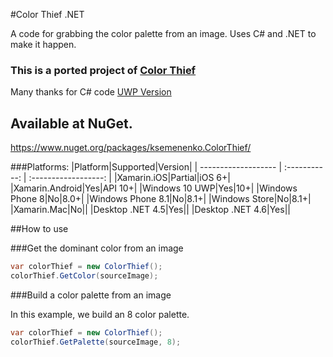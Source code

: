 #Color Thief .NET

A code for grabbing the color palette from an image. Uses C# and .NET to make it happen.

### This is a ported project of [Color Thief](https://github.com/lokesh/color-thief/) 

Many thanks for C# code [UWP Version](https://gist.github.com/zumicts/c5050a36e4ba742dc244)

## Available at NuGet. 
https://www.nuget.org/packages/ksemenenko.ColorThief/

###Platforms:
|Platform|Supported|Version|
| ------------------- | :-----------: | :------------------: |
|Xamarin.iOS|Partial|iOS 6+|
|Xamarin.Android|Yes|API 10+|
|Windows 10 UWP|Yes|10+|
|Windows Phone 8|No|8.0+|
|Windows Phone 8.1|No|8.1+|
|Windows Store|No|8.1+|
|Xamarin.Mac|No||
|Desktop .NET 4.5|Yes||
|Desktop .NET 4.6|Yes||

##How to use

###Get the dominant color from an image
```cs
var colorThief = new ColorThief();
colorThief.GetColor(sourceImage);
```

###Build a color palette from an image

In this example, we build an 8 color palette.

```cs
var colorThief = new ColorThief();
colorThief.GetPalette(sourceImage, 8);
```
